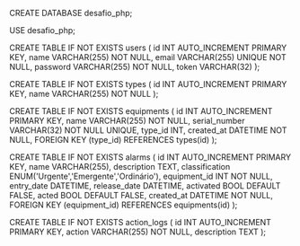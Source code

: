CREATE DATABASE desafio_php;

USE desafio_php;

CREATE TABLE IF NOT EXISTS users (
	id INT AUTO_INCREMENT PRIMARY KEY,
    name VARCHAR(255) NOT NULL,
    email VARCHAR(255) UNIQUE NOT NULL,
    password VARCHAR(255) NOT NULL,
    token VARCHAR(32)
);

CREATE TABLE IF NOT EXISTS types (
	id INT AUTO_INCREMENT PRIMARY KEY,
    name VARCHAR(255) NOT NULL
);

CREATE TABLE IF NOT EXISTS equipments (
	id INT AUTO_INCREMENT PRIMARY KEY,
    name VARCHAR(255) NOT NULL,
    serial_number VARCHAR(32) NOT NULL UNIQUE,
    type_id INT,
    created_at DATETIME NOT NULL,
    FOREIGN KEY (type_id) REFERENCES types(id)
);

CREATE TABLE IF NOT EXISTS alarms (
	id INT AUTO_INCREMENT PRIMARY KEY,
    name VARCHAR(255),
    description TEXT,
    classification ENUM('Urgente','Emergente','Ordinário'),
    equipment_id INT NOT NULL,
    entry_date DATETIME,
    release_date DATETIME,
    activated BOOL DEFAULT FALSE,
    acted BOOL DEFAULT FALSE,
    created_at DATETIME NOT NULL,
    FOREIGN KEY (equipment_id) REFERENCES equipments(id)
);

CREATE TABLE IF NOT EXISTS action_logs (
	id INT AUTO_INCREMENT PRIMARY KEY,
    action VARCHAR(255) NOT NULL,
    description TEXT
);
